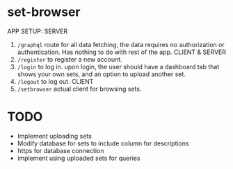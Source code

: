 # set-browser
APP SETUP:
SERVER
1. `/graphql` route for all data fetching, the data requires no authorization or authentication. Has nothing to do with rest of the app.
CLIENT & SERVER
2. `/register` to register a new account.
3. `/login` to log in. upon login, the user should have a dashboard tab that shows your own sets, and an option to upload another set. 
4. `/logout` to log out.
CLIENT
5. `/setbrowser` actual client for browsing sets.

# TODO
* Implement uploading sets
* Modify database for sets to include column for descriptions
* https for database connection
* implement using uploaded sets for queries